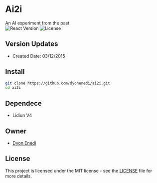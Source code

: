 # Ai2i
 An AI experiment from the past  
![React Version](https://img.shields.io/badge/PHP-7.3-blue)
![License](https://img.shields.io/badge/license-MIT-green)

## Version Updates 
- Created Date: 03/12/2015

## Install
```bash
git clone https://github.com/dyonenedi/ai2i.git
cd ai2i
```

## Dependece
- Lidiun V4

## Owner
- [Dyon Enedi](https://github.com/dyonenedi)

## License
This project is licensed under the MIT license - see the [LICENSE](LICENSE) file for more details.
